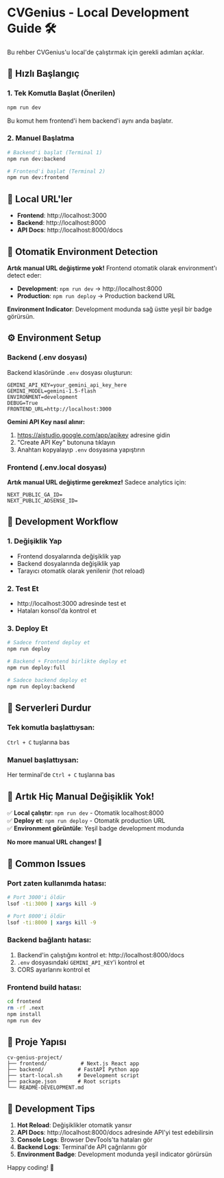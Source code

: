 # CVGenius - Local Development Guide 🛠️

Bu rehber CVGenius'u local'de çalıştırmak için gerekli adımları açıklar.

## 🚀 Hızlı Başlangıç

### 1. Tek Komutla Başlat (Önerilen)
```bash
npm run dev
```
Bu komut hem frontend'i hem backend'i aynı anda başlatır.

### 2. Manuel Başlatma
```bash
# Backend'i başlat (Terminal 1)
npm run dev:backend

# Frontend'i başlat (Terminal 2) 
npm run dev:frontend
```

## 📍 Local URL'ler

- **Frontend**: http://localhost:3000
- **Backend**: http://localhost:8000  
- **API Docs**: http://localhost:8000/docs

## 🤖 **Otomatik Environment Detection**

**Artık manual URL değiştirme yok!** Frontend otomatik olarak environment'ı detect eder:

- **Development**: `npm run dev` → http://localhost:8000
- **Production**: `npm run deploy` → Production backend URL

**Environment Indicator**: Development modunda sağ üstte yeşil bir badge görürsün.

## ⚙️ Environment Setup

### Backend (.env dosyası)
Backend klasöründe `.env` dosyası oluşturun:

```env
GEMINI_API_KEY=your_gemini_api_key_here
GEMINI_MODEL=gemini-1.5-flash
ENVIRONMENT=development
DEBUG=True
FRONTEND_URL=http://localhost:3000
```

**Gemini API Key nasıl alınır:**
1. https://aistudio.google.com/app/apikey adresine gidin
2. "Create API Key" butonuna tıklayın
3. Anahtarı kopyalayıp `.env` dosyasına yapıştırın

### Frontend (.env.local dosyası)
**Artık manual URL değiştirme gerekmez!** Sadece analytics için:

```env
NEXT_PUBLIC_GA_ID=
NEXT_PUBLIC_ADSENSE_ID=
```

## 🔄 Development Workflow

### 1. Değişiklik Yap
- Frontend dosyalarında değişiklik yap
- Backend dosyalarında değişiklik yap
- Tarayıcı otomatik olarak yenilenir (hot reload)

### 2. Test Et
- http://localhost:3000 adresinde test et
- Hataları konsol'da kontrol et

### 3. Deploy Et
```bash
# Sadece frontend deploy et
npm run deploy

# Backend + Frontend birlikte deploy et
npm run deploy:full

# Sadece backend deploy et
npm run deploy:backend
```

## 🛑 Serverleri Durdur

### Tek komutla başlattıysan:
`Ctrl + C` tuşlarına bas

### Manuel başlattıysan:
Her terminal'de `Ctrl + C` tuşlarına bas

## 🎯 **Artık Hiç Manual Değişiklik Yok!**

✅ **Local çalıştır**: `npm run dev` - Otomatik localhost:8000  
✅ **Deploy et**: `npm run deploy` - Otomatik production URL  
✅ **Environment görüntüle**: Yeşil badge development modunda  

**No more manual URL changes! 🎉**

## 🐛 Common Issues

### Port zaten kullanımda hatası:
```bash
# Port 3000'i öldür
lsof -ti:3000 | xargs kill -9

# Port 8000'i öldür  
lsof -ti:8000 | xargs kill -9
```

### Backend bağlantı hatası:
1. Backend'in çalıştığını kontrol et: http://localhost:8000/docs
2. `.env` dosyasındaki `GEMINI_API_KEY`'i kontrol et
3. CORS ayarlarını kontrol et

### Frontend build hatası:
```bash
cd frontend
rm -rf .next
npm install
npm run dev
```

## 📁 Proje Yapısı

```
cv-genius-project/
├── frontend/           # Next.js React app
├── backend/           # FastAPI Python app  
├── start-local.sh     # Development script
├── package.json       # Root scripts
└── README-DEVELOPMENT.md
```

## 🎯 Development Tips

1. **Hot Reload**: Değişiklikler otomatik yansır
2. **API Docs**: http://localhost:8000/docs adresinde API'yi test edebilirsin
3. **Console Logs**: Browser DevTools'ta hataları gör
4. **Backend Logs**: Terminal'de API çağrılarını gör
5. **Environment Badge**: Development modunda yeşil indicator görürsün

Happy coding! 🚀 